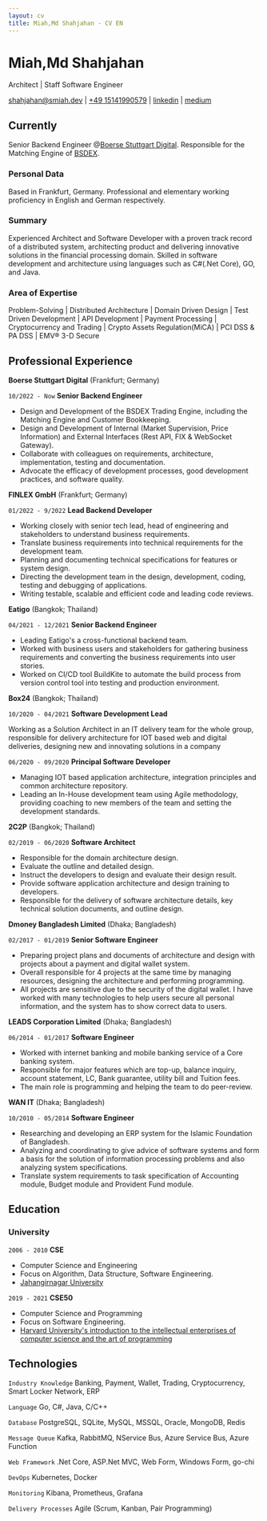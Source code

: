 ```yaml
---
layout: cv
title: Miah,Md Shahjahan - CV EN
---
```

# Miah,Md Shahjahan
Architect | Staff Software Engineer

<div id="webaddress">
  <a href="mailto:shahjahan@smiah.dev">shahjahan@smiah.dev</a>
| <a href="tel:+4915141990579">+49 15141990579</a>
| <a href="https://www.linkedin.com/in/hasan-shahjahan/">linkedin</a>
| <a href="https://medium.com/@hasanshahjahan">medium</a>
</div>


## Currently

Senior Backend Engineer @[Boerse Stuttgart Digital](https://www.bsdigital.com/en/). Responsible for the Matching Engine of [BSDEX](https://www.bsdex.de/en/).

### Personal Data

Based in Frankfurt, Germany. Professional and elementary working proficiency in English and German respectively.

### Summary

Experienced Architect and Software Developer with a proven track record of a distributed system, architecting product and delivering innovative solutions in the financial processing domain. 
Skilled in software development and architecture using languages such as C#(.Net Core), GO, and Java.

### Area of Expertise
Problem-Solving | Distributed Architecture | Domain Driven Design | Test Driven Development | API Development | Payment Processing | Cryptocurrency and Trading | Crypto Assets Regulation(MiCA) | PCI DSS & PA DSS | EMV® 3-D Secure 


## Professional Experience

__Boerse Stuttgart Digital__ (Frankfurt; Germany)

`10/2022 - Now`
__Senior Backend Engineer__

- Design and Development of the BSDEX Trading Engine, including the Matching Engine and Customer Bookkeeping.
- Design and Development of Internal (Market Supervision, Price Information) and External Interfaces (Rest API, FIX & WebSocket Gateway).
- Collaborate with colleagues on requirements, architecture, implementation, testing
  and documentation.
- Advocate the efficacy of development processes, good development practices, and
  software quality.

__FINLEX GmbH__ (Frankfurt; Germany)

`01/2022 - 9/2022`
__Lead Backend Developer__

- Working closely with senior tech lead, head of engineering and stakeholders to understand business requirements.
- Translate business requirements into technical requirements for the development team.
- Planning and documenting technical specifications for features or system design.
- Directing the development team in the design, development, coding, testing and debugging of applications.
- Writing testable, scalable and efficient code and leading code reviews.

__Eatigo__ (Bangkok; Thailand)

`04/2021 - 12/2021`
__Senior Backend Engineer__

- Leading Eatigo's a cross-functional backend team.
- Worked with business users and stakeholders for gathering business requirements and converting the business requirements into user stories.
- Worked on CI/CD tool BuildKite to automate the build process from version control tool into testing and production environment.

__Box24__ (Bangkok; Thailand)

`10/2020 - 04/2021`
__Software Development Lead__

Working as a Solution Architect in an IT delivery team for the whole group, responsible for delivery architecture for IOT based web and digital deliveries, designing new and innovating solutions in a company

`06/2020 - 09/2020`
__Principal Software Developer__

- Managing IOT based application architecture, integration principles and common architecture repository.
- Leading an In-House development team using Agile methodology, providing coaching to new members of the team and setting the development standards.

__2C2P__ (Bangkok; Thailand)

`02/2019 - 06/2020`
__Software Architect__

- Responsible for the domain architecture design.
- Evaluate the outline and detailed design.
- Instruct the developers to design and evaluate their design result.
- Provide software application architecture and design training to developers.
- Responsible for the delivery of software architecture details, key technical solution documents, and outline design.

__Dmoney Bangladesh Limited__ (Dhaka; Bangladesh)

`02/2017 - 01/2019`
__Senior Software Engineer__

- Preparing project plans and documents of architecture and design with projects about a payment and digital wallet system.
- Overall responsible for 4 projects at the same time by managing resources, designing the architecture and performing programming.
- All projects are sensitive due to the security of the digital wallet. I have worked with many technologies to help users secure all personal information, and the system has to show correct data to users.

__LEADS Corporation Limited__ (Dhaka; Bangladesh)

`06/2014 - 01/2017`
__Software Engineer__

- Worked with internet banking and mobile banking service of a Core banking system.
- Responsible for major features which are top-up, balance inquiry, account statement, LC, Bank guarantee, utility bill and Tuition fees.
- The main role is programming and helping the team to do peer-review.

__WAN IT__ (Dhaka; Bangladesh)

`10/2010 - 05/2014`
__Software Engineer__

- Researching and developing an ERP system for the Islamic Foundation of Bangladesh.
- Analyzing and coordinating to give advice of software systems and form a basis for the solution of information processing problems and also analyzing system specifications.
- Translate system requirements to task specification of Accounting module, Budget module and Provident Fund module.

## Education

### University

`2006 - 2010`
__CSE__

- Computer Science and Engineering
- Focus on Algorithm, Data Structure, Software Engineering.
- [Jahangirnagar University](https://www.juniv.edu/)

`2019 - 2021`
__CSE50__

- Computer Science and Programming
- Focus on Software Engineering.
- [Harvard University's introduction to the intellectual enterprises of computer science and the art of programming](https://cs50.harvard.edu/)

## Technologies

`Industry Knowledge`
Banking, Payment, Wallet, Trading, Cryptocurrency, Smart Locker Network, ERP

`Language`
Go, C#, Java, C/C++

`Database`
PostgreSQL, SQLite, MySQL, MSSQL, Oracle, MongoDB, Redis

`Message Queue`
Kafka, RabbitMQ, NService Bus, Azure Service Bus, Azure Function

`Web Framework`
.Net Core, ASP.Net MVC, Web Form, Windows Form, go-chi

`DevOps`
Kubernetes, Docker

`Monitoring`
Kibana, Prometheus, Grafana

`Delivery Processes`
Agile (Scrum, Kanban, Pair Programming)